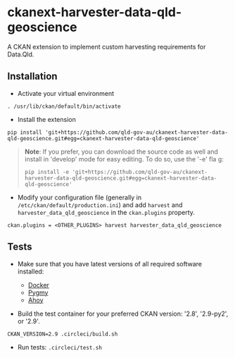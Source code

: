 # ckanext-harvester-data-qld-geoscience

A CKAN extension to implement custom harvesting requirements for Data.Qld.

## Installation

* Activate your virtual environment
```
. /usr/lib/ckan/default/bin/activate
```
* Install the extension
```
pip install 'git+https://github.com/qld-gov-au/ckanext-harvester-data-qld-geoscience.git#egg=ckanext-harvester-data-qld-geoscience'
```
> **Note**: If you prefer, you can download the source code as well and install in 'develop' mode for easy editing. To do so, use the '-e' fla
g:
> ```
> pip install -e 'git+https://github.com/qld-gov-au/ckanext-harvester-data-qld-geoscience.git#egg=ckanext-harvester-data-qld-geoscience'
> ```

* Modify your configuration file (generally in `/etc/ckan/default/production.ini`) and add `harvest` and `harvester_data_qld_geoscience` in the `ckan.plugins` property.
```
ckan.plugins = <OTHER_PLUGINS> harvest harvester_data_qld_geoscience
```

## Tests

- Make sure that you have latest versions of all required software installed:
  - [Docker](https://www.docker.com/)
  - [Pygmy](https://pygmy.readthedocs.io/)
  - [Ahoy](https://github.com/ahoy-cli/ahoy)

- Build the test container for your preferred CKAN version: '2.8', '2.9-py2', or '2.9'.
```
CKAN_VERSION=2.9 .circleci/build.sh
```

- Run tests: `.circleci/test.sh`
